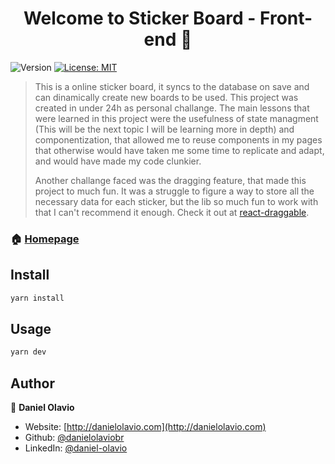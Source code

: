 <h1 align="center">Welcome to Sticker Board - Front-end 👋</h1>
<p>
  <img alt="Version" src="https://img.shields.io/badge/version-1.0.0-blue.svg?cacheSeconds=2592000" />
  <a href="#" target="_blank">
    <img alt="License: MIT" src="https://img.shields.io/badge/License-MIT-yellow.svg" />
  </a>
</p>

> This is a online sticker board, it syncs to the database on save and can dinamically create new boards to be used. This project was created in under 24h as personal challange. The main lessons that were learned in this project were the usefulness of state managment (This will be the next topic I will be learning more in depth) and componentization, that allowed me to reuse components in my pages that otherwise would have taken me some time to replicate and adapt, and would have made my code clunkier.
>
> Another challange faced was the dragging feature, that made this project to much fun. It was a struggle to figure a way to store all the necessary data for each sticker, but the lib so much fun to work with that I can't recommend it enough. Check it out at [react-draggable](https://www.npmjs.com/package/react-draggable#draggable-usage).

### 🏠 [Homepage](https://sticker-board.vercel.app)

## Install

```sh
yarn install
```

## Usage

```sh
yarn dev
```

## Author

👤 **Daniel Olavio**

- Website: [http://danielolavio.com](http://danielolavio.com)
- Github: [@danielolaviobr](https://github.com/danielolaviobr)
- LinkedIn: [@daniel-olavio](https://linkedin.com/in/daniel-olavio)
